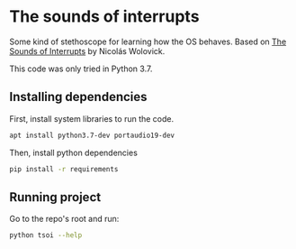 <!-- image here -->

# The sounds of interrupts

Some kind of stethoscope for learning how the OS behaves. Based on [The Sounds of Interrupts](https://git.cs.famaf.unc.edu.ar/nwolovick/thesoundsofinterrupts/tree/master) by Nicolás Wolovick.

This code was only tried in Python 3.7.

## Installing dependencies

First, install system libraries to run the code.

```bash
apt install python3.7-dev portaudio19-dev
```

Then, install python dependencies

```bash
pip install -r requirements
```

## Running project

Go to the repo's root and run:

```bash
python tsoi --help
```
